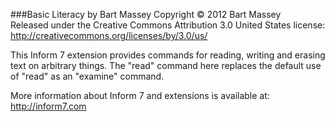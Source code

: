 ###Basic Literacy by Bart Massey
Copyright © 2012 Bart Massey  
Released under the Creative Commons Attribution 3.0 United States license:  
http://creativecommons.org/licenses/by/3.0/us/

This Inform 7 extension provides commands for reading,
writing and erasing text on arbitrary things. The "read"
command here replaces the default use of "read" as an
"examine" command.

More information about Inform 7 and extensions is available
at: http://inform7.com